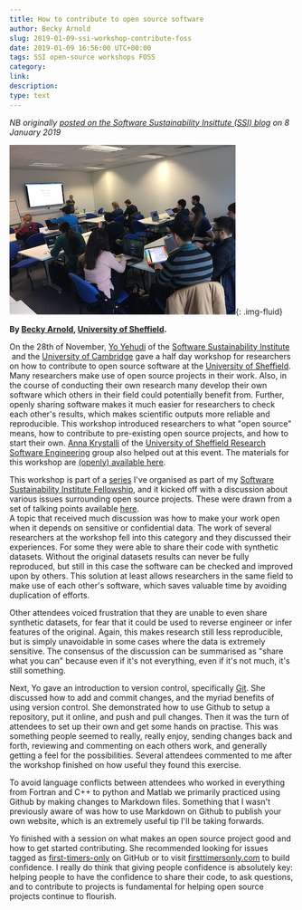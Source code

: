 ```yaml
---
title: How to contribute to open source software
author: Becky Arnold
slug: 2019-01-09-ssi-workshop-contribute-foss
date: 2019-01-09 16:56:00 UTC+00:00
tags: SSI open-source workshops FOSS
category:
link:
description:
type: text
---
```


*NB originally [posted on the Software Sustainability Insittute (SSI) blog](https://software.ac.uk/blog/2019-01-08-how-contribute-open-source-software)
on 8 January 2019*

![*Image courtesy of Becky Arnold*](/assets/images/ssi-workshop-contribute-foss.png){: .img-fluid}

**By [Becky Arnold](https://software.ac.uk/fellows/becky-arnold),
[University of Sheffield](https://www.sheffield.ac.uk).**

On the 28th of November, [Yo Yehudi](http://yo-yehudi.com/) of the
[Software Sustainability Institute](https://www.software.ac.uk/)  and
the [University of Cambridge](https://www.cam.ac.uk/) gave a half day
workshop for researchers on how to contribute to open source software at
the [University of Sheffield](http://sheffield.ac.uk). Many researchers
make use of open source projects in their work. Also, in the course of
conducting their own research many develop their own software which
others in their field could potentially benefit from. Further, openly
sharing software makes it much easier for researchers to check each
other\'s results, which makes scientific outputs more reliable and
reproducible. This workshop introduced researchers to what "open source"
means, how to contribute to pre-existing open source projects, and how
to start their own. [Anna Krystalli](http://annakrystalli.me/) of the
[University of Sheffield Research Software
Engineering](http://rse.shef.ac.uk) group also helped out at this event.
The materials for this workshop are [(openly) available
here](https://open-source-for-researchers.github.io/open-source-workshop/).

This workshop is part of a
[series](https://www.sheffield.ac.uk/physics/news/programming-skills-sessions)
I've organised as part of my [Software Sustainability Institute
Fellowship](https://www.software.ac.uk/programmes-and-events/fellowship-programme),
and it kicked off with a discussion about various issues surrounding
open source projects. These were drawn from a set of talking points
available
[here](https://github.com/baricks/opentodiscussion/blob/master/OpenSource).\
A topic that received much discussion was how to make your work open
when it depends on sensitive or confidential data. The work of several
researchers at the workshop fell into this category and they discussed
their experiences. For some they were able to share their code with
synthetic datasets. Without the original datasets results can never be
fully reproduced, but still in this case the software can be checked and
improved upon by others. This solution at least allows researchers in
the same field to make use of each other\'s software, which saves
valuable time by avoiding duplication of efforts.

Other attendees voiced frustration that they are unable to even share
synthetic datasets, for fear that it could be used to reverse engineer
or infer features of the original. Again, this makes research still less
reproducible, but is simply unavoidable in some cases where the data is
extremely sensitive. The consensus of the discussion can be summarised
as "share what you can" because even if it's not everything, even if
it's not much, it's still something.

Next, Yo gave an introduction to version control, specifically
[Git](https://git-scm.com/). She discussed how to add and commit
changes, and the myriad benefits of using version control. She
demonstrated how to use Github to setup a repository, put it online, and
push and pull changes. Then it was the turn of attendees to set up their
own and get some hands on practise. This was something people seemed to
really, really enjoy, sending changes back and forth, reviewing and
commenting on each others work, and generally getting a feel for the
possibilities. Several attendees commented to me after the workshop
finished on how useful they found this exercise.

To avoid language conflicts between attendees who worked in everything
from Fortran and C++ to python and Matlab we primarily practiced using
Github by making changes to Markdown files. Something that I wasn't
previously aware of was how to use Markdown on Github to publish your
own website, which is an extremely useful tip I'll be taking forwards.

Yo finished with a session on what makes an open source project good and
how to get started contributing. She recommended looking for issues
tagged as
[first-timers-only](https://github.com/search?q=label%3Afirst-timers-only&state=open&type=Issues)
on GitHub or to visit
[firsttimersonly.com](https://www.firsttimersonly.com/) to build
confidence. I really do think that giving people confidence is
absolutely key: helping people to have the confidence to share their
code, to ask questions, and to contribute to projects is fundamental for
helping open source projects continue to flourish.
